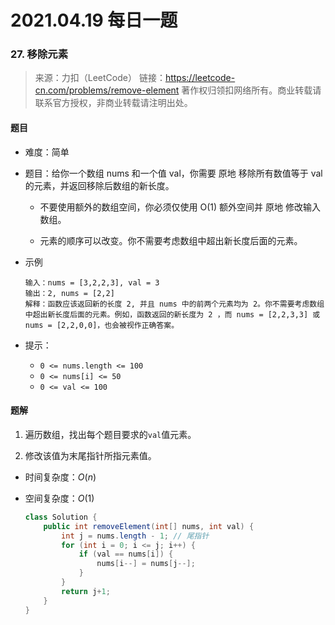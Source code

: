 # 2021.04.19 每日一题

### 27. 移除元素

>  来源：力扣（LeetCode）
> 链接：https://leetcode-cn.com/problems/remove-element
> 著作权归领扣网络所有。商业转载请联系官方授权，非商业转载请注明出处。

#### 题目

- 难度：简单

- 题目：给你一个数组 nums 和一个值 val，你需要 原地 移除所有数值等于 val 的元素，并返回移除后数组的新长度。

  - 不要使用额外的数组空间，你必须仅使用 O(1) 额外空间并 原地 修改输入数组。

  - 元素的顺序可以改变。你不需要考虑数组中超出新长度后面的元素。

- 示例

  ```
  输入：nums = [3,2,2,3], val = 3
  输出：2, nums = [2,2]
  解释：函数应该返回新的长度 2, 并且 nums 中的前两个元素均为 2。你不需要考虑数组中超出新长度后面的元素。例如，函数返回的新长度为 2 ，而 nums = [2,2,3,3] 或 nums = [2,2,0,0]，也会被视作正确答案。
  ```

- 提示：

  - `0 <= nums.length <= 100`
  - `0 <= nums[i] <= 50`
  - `0 <= val <= 100`



#### 题解

1. 遍历数组，找出每个题目要求的`val`值元素。

2. 修改该值为末尾指针所指元素值。

- 时间复杂度：$O(n)$

- 空间复杂度：$O(1)$

  ```java
  class Solution {
      public int removeElement(int[] nums, int val) {
          int j = nums.length - 1; // 尾指针
          for (int i = 0; i <= j; i++) {
              if (val == nums[i]) {
                  nums[i--] = nums[j--];
              }
          }
          return j+1;
      }
  }
  ```